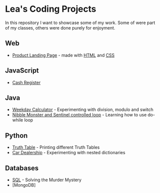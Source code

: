 # Lea's Coding Projects

In this repository I want to showcase some of my work. Some of were part of my
classes, others were done purely for enjoyment.  

## Web

- [Product Landing Page](./productlandingpage/) - made with [HTML](./productlandingpage/index.html) and [CSS](./productlandingpage/styles.css)

## JavaScript

- [Cash Register](./cashregister.js) 

## Java

- [Weekday Calculator](./weekday.java) - Experimenting with division, modulo and switch
- [Nibble Monster and Sentinel controlled loop](./NibbleMonsterWithSentinelControlledLoop.java) - Learning how to use do-while loop 

## Python

- [Truth Table](./TruthTable.py) - Printing different Truth Tables 
- [Car Dealership](./CarDealership.py) - Experimenting with nested dictionaries

## Databases

- [SQL](./murdermystery.txt) - Solving the Murder Mystery
- [MongoDB]
